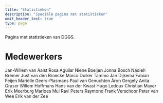 ```yaml
---
title: "Statistieken"
description: "Speciale pagina met statistieken"
omit_header_text: true
type: page
---
```


Pagina met statistieken van DGGS.

# Medewerkers

Jan-Willem van Aalst
Rosa Aguilar
Niene Boeijen 
Jonna Bosch
Nadieh Bremer
Just van den Broecke
Marco Duiker
Tammo Jan Dijkema
Fabian Feijen
Mariëlle Geers-Plasmans
Paul van Genuchten
Áron Gergely
Anita Graser
Willem Hoffmans 
Hans van der Kwast
Hugo Ledoux 
Christian Mayer
Erik Meerburg
Marloes Mul 
Ravi Peters
Raymond
Frank Verschoor 
Peter van Wee 
Erik van der Zee
